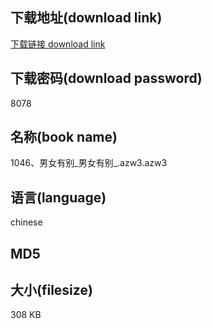 ## 下载地址(download link)
[下载链接 download link](https://voluble-croquembouche-d321dc.netlify.app/?s=1046%E3%80%81%E7%94%B7%E5%A5%B3%E6%9C%89%E5%88%AB_%E7%94%B7%E5%A5%B3%E6%9C%89%E5%88%AB_.azw3)

## 下载密码(download password)
8078

## 名称(book name)
1046、男女有别_男女有别_.azw3.azw3

## 语言(language)
chinese

## MD5


## 大小(filesize)
308 KB

